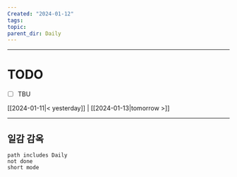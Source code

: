 ```yaml
---
Created: "2024-01-12"
tags: 
topic: 
parent_dir: Daily
---
```



----
# TODO
- [ ] TBU 
  
[[2024-01-11|< yesterday]] | [[2024-01-13|tomorrow >]]  
  
---  
## 일감 감옥  
```tasks  
path includes Daily  
not done  
short mode  
```